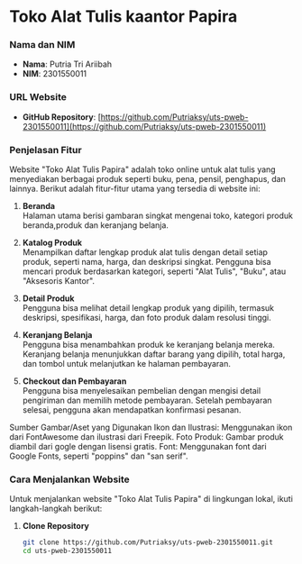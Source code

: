 # Toko Alat Tulis kaantor Papira

### Nama dan NIM
- **Nama**: Putria Tri Ariibah
- **NIM**: 2301550011

### URL Website
- **GitHub Repository**: [https://github.com/Putriaksy/uts-pweb-2301550011](https://github.com/Putriaksy/uts-pweb-2301550011)

### Penjelasan Fitur
Website "Toko Alat Tulis Papira" adalah toko online untuk alat tulis yang menyediakan berbagai produk seperti buku, pena, pensil, penghapus, dan lainnya. Berikut adalah fitur-fitur utama yang tersedia di website ini:

1. **Beranda**  
   Halaman utama berisi gambaran singkat mengenai toko, kategori produk beranda,produk dan keranjang belanja.

2. **Katalog Produk**  
   Menampilkan daftar lengkap produk alat tulis dengan detail setiap produk, seperti nama, harga, dan deskripsi singkat. Pengguna bisa mencari produk berdasarkan kategori, seperti "Alat Tulis", "Buku", atau "Aksesoris Kantor".

3. **Detail Produk**  
   Pengguna bisa melihat detail lengkap produk yang dipilih, termasuk deskripsi, spesifikasi, harga, dan foto produk dalam resolusi tinggi.

4. **Keranjang Belanja**  
   Pengguna bisa menambahkan produk ke keranjang belanja mereka. Keranjang belanja menunjukkan daftar barang yang dipilih, total harga, dan tombol untuk melanjutkan ke halaman pembayaran.

5. **Checkout dan Pembayaran**  
   Pengguna bisa menyelesaikan pembelian dengan mengisi detail pengiriman dan memilih metode pembayaran. Setelah pembayaran selesai, pengguna akan mendapatkan konfirmasi pesanan.

Sumber Gambar/Aset yang Digunakan
Ikon dan Ilustrasi: Menggunakan ikon dari FontAwesome dan ilustrasi dari Freepik.
Foto Produk: Gambar produk diambil dari gogle dengan lisensi gratis.
Font: Menggunakan font dari Google Fonts, seperti "poppins" dan "san serif".
### Cara Menjalankan Website
Untuk menjalankan website "Toko Alat Tulis Papira" di lingkungan lokal, ikuti langkah-langkah berikut:

1. **Clone Repository**
   ```bash
   git clone https://github.com/Putriaksy/uts-pweb-2301550011.git
   cd uts-pweb-2301550011

